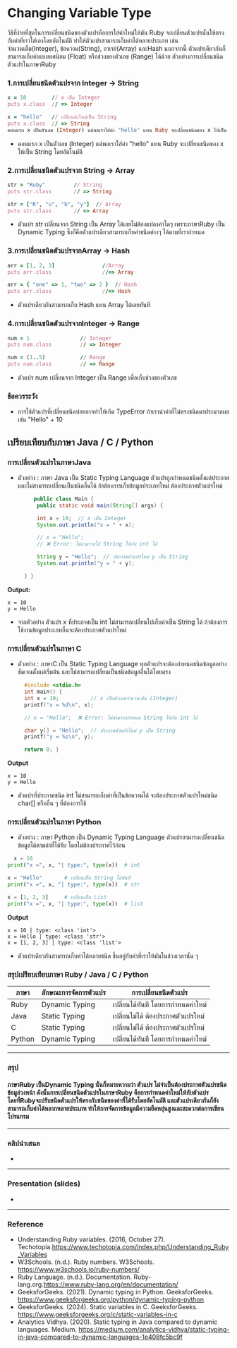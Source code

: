 # Changing Variable Type

วิธีที่ง่ายที่สุดในการเปลี่ยนชนิดของตัวแปรคือการใส่ค่าใหม่ให้มัน Ruby จะเปลี่ยนตัวแปรนั้นให้ตรงกับค่าที่เราใส่เองโดยอัตโนมัติ ทำให้ตัวแปรสามารถเก็บค่าได้หลายประเภท เช่น จำนวนเต็ม(Integer), ข้อความ(String), อาเรย์(Array) และHash นอกจากนี้ ตัวแปรเดียวกันก็สามารถเก็บค่าแบบทศนิยม (Float) หรือช่วงของตัวเลข (Range) ได้ด้วย ตัวอย่างการเปลี่ยนชนิดตัวแปรในภาษาRuby

### 1.การเปลี่ยนชนิดตัวแปรจาก Integer → String

```ruby
x = 10        // x เป็น Integer
puts x.class  // => Integer

x = "hello"   // เปลี่ยนค่าใหม่เป็น String
puts x.class  // => String
ตอนแรก x เป็นตัวเลข (Integer) แต่พอเราใส่ค่า "hello" แทน Ruby จะเปลี่ยนชนิดของ x ให้เป็น String โดยอัตโนมัติ
```
- ตอนแรก x เป็นตัวเลข (Integer) แต่พอเราใส่ค่า "hello" แทน Ruby จะเปลี่ยนชนิดของ x ให้เป็น String โดยอัตโนมัติ

### 2.การเปลี่ยนชนิดตัวแปรจาก String → Array
```ruby
str = "Ruby"         // String
puts str.class       // => String

str = ["R", "u", "b", "y"]  // Array
puts str.class       // => Array
```
- ตัวแปร str เปลี่ยนจาก String เป็น Array ได้เลยไม่ต้องแปลงค่าใดๆ เพราะภาษาRuby เป็น Dynamic Typing ซึ่งก็คือตัวแปรเดียวสามารถเก็บค่าชนิดต่างๆ ได้ตามที่เรากำหนด

### 3.การเปลี่ยนชนิดตัวแปรจากArray → Hash
```ruby
arr = [1, 2, 3]               //Array
puts arr.class                //=> Array

arr = { "one" => 1, "two" => 2 }  // Hash
puts arr.class                //=> Hash
```
- ตัวแปรเดียวกันสามารถเก็บ Hash แทน Array ได้เลยทันที

### 4.การเปลี่ยนชนิดตัวแปรจากInteger → Range
```ruby
num = 1                // Integer
puts num.class         // => Integer

num = (1..5)           // Range
puts num.class         // => Range
```
- ตัวแปร num เปลี่ยนจาก Integer เป็น Range เพื่อเก็บช่วงของตัวเลข
### ข้อควรระวัง
- การใช้ตัวแปรที่เปลี่ยนชนิดบ่อยอาจทำให้เกิด TypeError ถ้าเรานำค่าที่ไม่ตรงชนิดมาประมวลผล เช่น "Hello" + 10

## เปรียบเทียบกับภาษา Java / C / Python 
### การเปลี่ยนตัวแปรในภาษาJava
- ตัวอย่าง : ภาษา Java เป็น Static Typing Language ตัวแปรถูกกำหนดชนิดตั้งแต่ประกาศ และไม่สามารถเปลี่ยนเป็นชนิดอื่นได้ ถ้าต้องการเก็บข้อมูลประเภทใหม่ ต้องประกาศตัวแปรใหม่
  ```java
       public class Main {
        public static void main(String[] args) {

        int x = 10;  // x เป็น Integer
        System.out.println("x = " + x);

        // x = "Hello"; 
        // ❌ Error: ไม่สามารถใส่ String ให้กับ int ได้

        String y = "Hello";  // ประกาศตัวแปรใหม่ y เป็น String
        System.out.println("y = " + y);

    } }
**Output:**
 ```
 x = 10
 y = Hello
```
- จากตัวอย่าง ตัวแปร x ที่ประกาศเป็น int ไม่สามารถเปลี่ยนไปเก็บค่าเป็น String ได้ ถ้าต้องการใช้งานข้อมูลประเภทอื่นจะต้องประกาศตัวแปรใหม่
### การเปลี่ยนตัวแปรในภาษา C
- ตัวอย่าง : ภาษาC เป็น Static Typing Language  ทุกตัวแปรจะต้องกำหนดชนิดข้อมูลอย่างชัดเจนตั้งแต่เริ่มต้น และไม่สามารถเปลี่ยนเป็นชนิดข้อมูลอื่นได้โดยตรง
  ```c
    #include <stdio.h>
    int main() {
    int x = 10;          // x เป็นตัวเลขจำนวนเต็ม (Integer)
    printf("x = %d\n", x);

    // x = "Hello";  ❌ Error: ไม่สามารถกำหนด String ให้กับ int ได้

    char y[] = "Hello";  // ประกาศตัวแปรใหม่ y เป็น String
    printf("y = %s\n", y);

    return 0; }
**Output**
 ```
x = 10
y = Hello
 ```
- ตัวแปรที่ประกาศชนิด  int ไม่สามารถเก็บค่าที่เป็นข้อความได้ จะต้องประกาศตัวแปรใหม่ชนิด char[] หรืออื่น ๆ ที่ต้องการใช้
### การเปลี่ยนตัวแปรในภาษา Python
- ตัวอย่าง : ภาษา Python เป็น Dynamic Typing Language ตัวแปรสามารถเปลี่ยนชนิดข้อมูลได้ตามค่าที่ได้รับ โดยไม่ต้องประกาศไว้ก่อน
 ```python
   x = 10
print("x =", x, "| type:", type(x))  # int

x = "Hello"       # เปลี่ยนเป็น String ได้ทันที
print("x =", x, "| type:", type(x))  # str

x = [1, 2, 3]     # เปลี่ยนเป็น List
print("x =", x, "| type:", type(x))  # list
 ```
**Output**
 ```
x = 10 | type: <class 'int'>
x = Hello | type: <class 'str'>
x = [1, 2, 3] | type: <class 'list'>
 ```
- ตัวแปรเดียวกันสามารถเก็บค่าได้หลายชนิด ขึ้นอยู่กับค่าที่เราให้มันในช่วงเวลานั้น ๆ
### ​สรุปเปรียบเทียบภาษา Ruby / Java / C / Python
| ภาษา   | ลักษณะการจัดการตัวแปร                 | การเปลี่ยนชนิดตัวแปร                   |
|--------|------------------------------------|--------------------------------------|
| Ruby   | Dynamic Typing  | เปลี่ยนได้ทันที โดยการกำหนดค่าใหม่       |
| Java  | Static Typing                    | เปลี่ยนไม่ได้ ต้องประกาศตัวแปรใหม่       |
| C    | Static Typing    | เปลี่ยนไม่ได้ ต้องประกาศตัวแปรใหม่       |
| Python     | Dynamic Typing                    | เปลี่ยนได้ทันที โดยการกำหนดค่าใหม่       |
------------
### สรุป
#### ภาษาRuby เป็นDynamic Typing นั่นก็หมายความว่า ตัวแปร ไม่จำเป็นต้องประกาศตัวแปรชนิดข้อมูล่วงหน้า ดังนั้นการเปลี่ยนชนิดตัวแปรในภาษาRuby คือการกำหนดค่าใหม่ให้กับตัวแปร โดยที่Rubyจะปรับชนิดตัวแปรให้ตรงกับชนิดของค่าที่ได้รับโดยอัตโนมัติ และตัวแปรเดียวกันก็ยังสามารถเก็บค่าได้หลากหลายประเภท ทำให้การจัดการข้อมูลมีความยืดหยุ่นสูงและสะดวกต่อการเขียนโปรแกรม
------
### คลิปนำเสนอ
-
------
### Presentation (slides)
-
---
### Reference 
- Understanding Ruby variables. (2016, October 27). Techotopia.https://www.techotopia.com/index.php/Understanding_Ruby_Variables​
- W3Schools. (n.d.). Ruby numbers. W3Schools. https://www.w3schools.io/ruby-numbers/​
- Ruby Language. (n.d.). Documentation. Ruby-lang.org.https://www.ruby-lang.org/en/documentation/​
- GeeksforGeeks. (2021). Dynamic typing in Python. GeeksforGeeks. https://www.geeksforgeeks.org/python/dynamic-typing-python​
- GeeksforGeeks. (2024). Static variables in C. GeeksforGeeks. https://www.geeksforgeeks.org/c/static-variables-in-c​
- Analytics Vidhya. (2020). Static typing in Java compared to dynamic languages. Medium. https://medium.com/analytics-vidhya/static-typing-in-java-compared-to-dynamic-languages-1e408fc5bc9f​
